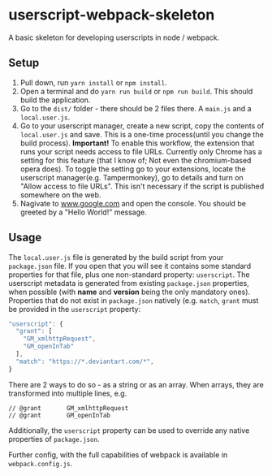 # userscript-webpack-skeleton

A basic skeleton for developing userscripts in node / webpack.

## Setup
1. Pull down, run `yarn install` or `npm install`.
2. Open a terminal and do `yarn run build` or `npm run build`. This should build the application.
3. Go to the `dist/` folder - there should be 2 files there. A `main.js` and a `local.user.js`.
4. Go to your userscript manager, create a new script, copy the contents of `local.user.js` and save. This is a one-time process(until you change the build process).
**Important!** To enable this workflow, the extension that runs your script needs access to file URLs. Currently only Chrome has a setting for this feature (that I know of; Not even the chromium-based opera does). To toggle the setting go to your extensions, locate the userscript manager(e.g. Tampermonkey), go to details and turn on "Allow access to file URLs". This isn't necessary if the script is published somewhere on the web.
5. Nagivate to www.google.com and open the console. You should be greeted by a "Hello World!" message.

## Usage
The `local.user.js` file is generated by the build script from your `package.json` file. If you open that you will see it contains some standard properties for that file, plus one non-standard property: `userscript`.
The userscript metadata is generated from existing `package.json` properties, when possible (with **name** and **version** being the only mandatory ones). Properties that do not exist in `package.json` natively (e.g. `match`, `grant` must be provided in the `userscript` property:
```javascript
"userscript": {
  "grant": [
    "GM_xmlhttpRequest",
    "GM_openInTab"
  ],
  "match": "https://*.deviantart.com/*",
}
```
There are 2 ways to do so - as a string or as an array. When arrays, they are transformed into multiple lines, e.g.
```
// @grant       GM_xmlhttpRequest
// @grant       GM_openInTab
```
Additionally, the `userscript` property can be used to override any native properties of `package.json`.

Further config, with the full capabilities of webpack is available in `webpack.config.js`.
